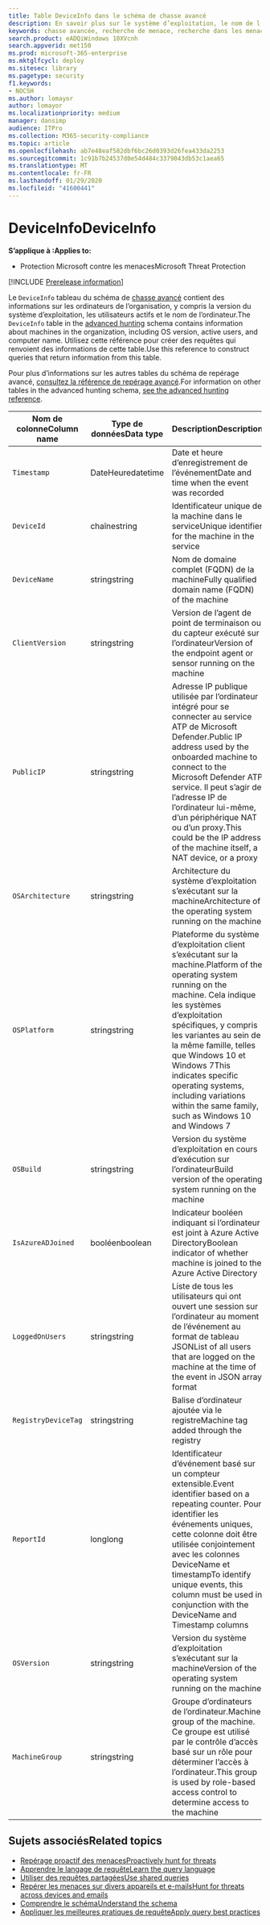 ```yaml
---
title: Table DeviceInfo dans le schéma de chasse avancé
description: En savoir plus sur le système d’exploitation, le nom de l’ordinateur et d’autres informations sur l’ordinateur dans le tableau DeviceInfo du schéma de chasse avancé
keywords: chasse avancée, recherche de menace, recherche dans les menaces de la cybercriminalité, protection contre les menaces Microsoft, Microsoft 365, MTP, M365, recherche, requête, télémétrie, référence de schéma, Kusto, table, colonne, type de données, description, MachineInfo, DeviceInfo, appareil, ordinateur, se, plateforme , les utilisateurs
search.product: eADQiWindows 10XVcnh
search.appverid: met150
ms.prod: microsoft-365-enterprise
ms.mktglfcycl: deploy
ms.sitesec: library
ms.pagetype: security
f1.keywords:
- NOCSH
ms.author: lomayor
author: lomayor
ms.localizationpriority: medium
manager: dansimp
audience: ITPro
ms.collection: M365-security-compliance
ms.topic: article
ms.openlocfilehash: ab7e48eaf582dbf6bc26d0393d26fea433da2253
ms.sourcegitcommit: 1c91b7b24537d0e54d484c3379043db53c1aea65
ms.translationtype: MT
ms.contentlocale: fr-FR
ms.lasthandoff: 01/29/2020
ms.locfileid: "41600441"
---
```

# <a name="deviceinfo"></a><span data-ttu-id="7f56c-104">DeviceInfo</span><span class="sxs-lookup"><span data-stu-id="7f56c-104">DeviceInfo</span></span>

<span data-ttu-id="7f56c-105">**S’applique à :**</span><span class="sxs-lookup"><span data-stu-id="7f56c-105">**Applies to:**</span></span>
- <span data-ttu-id="7f56c-106">Protection Microsoft contre les menaces</span><span class="sxs-lookup"><span data-stu-id="7f56c-106">Microsoft Threat Protection</span></span>

[!INCLUDE [Prerelease information](../includes/prerelease.md)]

<span data-ttu-id="7f56c-107">Le `DeviceInfo` tableau du schéma de [chasse avancé](advanced-hunting-overview.md) contient des informations sur les ordinateurs de l’organisation, y compris la version du système d’exploitation, les utilisateurs actifs et le nom de l’ordinateur.</span><span class="sxs-lookup"><span data-stu-id="7f56c-107">The `DeviceInfo` table in the [advanced hunting](advanced-hunting-overview.md) schema contains information about machines in the organization, including OS version, active users, and computer name.</span></span> <span data-ttu-id="7f56c-108">Utilisez cette référence pour créer des requêtes qui renvoient des informations de cette table.</span><span class="sxs-lookup"><span data-stu-id="7f56c-108">Use this reference to construct queries that return information from this table.</span></span>

<span data-ttu-id="7f56c-109">Pour plus d’informations sur les autres tables du schéma de repérage avancé, [consultez la référence de repérage avancé](advanced-hunting-schema-tables.md).</span><span class="sxs-lookup"><span data-stu-id="7f56c-109">For information on other tables in the advanced hunting schema, [see the advanced hunting reference](advanced-hunting-schema-tables.md).</span></span>

| <span data-ttu-id="7f56c-110">Nom de colonne</span><span class="sxs-lookup"><span data-stu-id="7f56c-110">Column name</span></span> | <span data-ttu-id="7f56c-111">Type de données</span><span class="sxs-lookup"><span data-stu-id="7f56c-111">Data type</span></span> | <span data-ttu-id="7f56c-112">Description</span><span class="sxs-lookup"><span data-stu-id="7f56c-112">Description</span></span> |
|-------------|-----------|-------------|
| `Timestamp` | <span data-ttu-id="7f56c-113">DateHeure</span><span class="sxs-lookup"><span data-stu-id="7f56c-113">datetime</span></span> | <span data-ttu-id="7f56c-114">Date et heure d’enregistrement de l’événement</span><span class="sxs-lookup"><span data-stu-id="7f56c-114">Date and time when the event was recorded</span></span> |
| `DeviceId` | <span data-ttu-id="7f56c-115">chaîne</span><span class="sxs-lookup"><span data-stu-id="7f56c-115">string</span></span> | <span data-ttu-id="7f56c-116">Identificateur unique de la machine dans le service</span><span class="sxs-lookup"><span data-stu-id="7f56c-116">Unique identifier for the machine in the service</span></span> |
| `DeviceName` | <span data-ttu-id="7f56c-117">string</span><span class="sxs-lookup"><span data-stu-id="7f56c-117">string</span></span> | <span data-ttu-id="7f56c-118">Nom de domaine complet (FQDN) de la machine</span><span class="sxs-lookup"><span data-stu-id="7f56c-118">Fully qualified domain name (FQDN) of the machine</span></span> |
| `ClientVersion` | <span data-ttu-id="7f56c-119">string</span><span class="sxs-lookup"><span data-stu-id="7f56c-119">string</span></span> | <span data-ttu-id="7f56c-120">Version de l’agent de point de terminaison ou du capteur exécuté sur l’ordinateur</span><span class="sxs-lookup"><span data-stu-id="7f56c-120">Version of the endpoint agent or sensor running on the machine</span></span> |
| `PublicIP` | <span data-ttu-id="7f56c-121">string</span><span class="sxs-lookup"><span data-stu-id="7f56c-121">string</span></span> | <span data-ttu-id="7f56c-122">Adresse IP publique utilisée par l’ordinateur intégré pour se connecter au service ATP de Microsoft Defender.</span><span class="sxs-lookup"><span data-stu-id="7f56c-122">Public IP address used by the onboarded machine to connect to the Microsoft Defender ATP service.</span></span> <span data-ttu-id="7f56c-123">Il peut s’agir de l’adresse IP de l’ordinateur lui-même, d’un périphérique NAT ou d’un proxy.</span><span class="sxs-lookup"><span data-stu-id="7f56c-123">This could be the IP address of the machine itself, a NAT device, or a proxy</span></span> |
| `OSArchitecture` | <span data-ttu-id="7f56c-124">string</span><span class="sxs-lookup"><span data-stu-id="7f56c-124">string</span></span> | <span data-ttu-id="7f56c-125">Architecture du système d’exploitation s’exécutant sur la machine</span><span class="sxs-lookup"><span data-stu-id="7f56c-125">Architecture of the operating system running on the machine</span></span> |
| `OSPlatform` | <span data-ttu-id="7f56c-126">string</span><span class="sxs-lookup"><span data-stu-id="7f56c-126">string</span></span> | <span data-ttu-id="7f56c-127">Plateforme du système d’exploitation client s’exécutant sur la machine.</span><span class="sxs-lookup"><span data-stu-id="7f56c-127">Platform of the operating system running on the machine.</span></span> <span data-ttu-id="7f56c-128">Cela indique les systèmes d’exploitation spécifiques, y compris les variantes au sein de la même famille, telles que Windows 10 et Windows 7</span><span class="sxs-lookup"><span data-stu-id="7f56c-128">This indicates specific operating systems, including variations within the same family, such as Windows 10 and Windows 7</span></span> |
| `OSBuild` | <span data-ttu-id="7f56c-129">string</span><span class="sxs-lookup"><span data-stu-id="7f56c-129">string</span></span> | <span data-ttu-id="7f56c-130">Version du système d’exploitation en cours d’exécution sur l’ordinateur</span><span class="sxs-lookup"><span data-stu-id="7f56c-130">Build version of the operating system running on the machine</span></span> |
| `IsAzureADJoined` | <span data-ttu-id="7f56c-131">booléen</span><span class="sxs-lookup"><span data-stu-id="7f56c-131">boolean</span></span> | <span data-ttu-id="7f56c-132">Indicateur booléen indiquant si l’ordinateur est joint à Azure Active Directory</span><span class="sxs-lookup"><span data-stu-id="7f56c-132">Boolean indicator of whether machine is joined to the Azure Active Directory</span></span> |
| `LoggedOnUsers` | <span data-ttu-id="7f56c-133">string</span><span class="sxs-lookup"><span data-stu-id="7f56c-133">string</span></span> | <span data-ttu-id="7f56c-134">Liste de tous les utilisateurs qui ont ouvert une session sur l’ordinateur au moment de l’événement au format de tableau JSON</span><span class="sxs-lookup"><span data-stu-id="7f56c-134">List of all users that are logged on the machine at the time of the event in JSON array format</span></span> |
| `RegistryDeviceTag` | <span data-ttu-id="7f56c-135">string</span><span class="sxs-lookup"><span data-stu-id="7f56c-135">string</span></span> | <span data-ttu-id="7f56c-136">Balise d’ordinateur ajoutée via le registre</span><span class="sxs-lookup"><span data-stu-id="7f56c-136">Machine tag added through the registry</span></span> |
| `ReportId` | <span data-ttu-id="7f56c-137">long</span><span class="sxs-lookup"><span data-stu-id="7f56c-137">long</span></span> | <span data-ttu-id="7f56c-138">Identificateur d’événement basé sur un compteur extensible.</span><span class="sxs-lookup"><span data-stu-id="7f56c-138">Event identifier based on a repeating counter.</span></span> <span data-ttu-id="7f56c-139">Pour identifier les événements uniques, cette colonne doit être utilisée conjointement avec les colonnes DeviceName et timestamp</span><span class="sxs-lookup"><span data-stu-id="7f56c-139">To identify unique events, this column must be used in conjunction with the DeviceName and Timestamp columns</span></span> |
| `OSVersion` | <span data-ttu-id="7f56c-140">string</span><span class="sxs-lookup"><span data-stu-id="7f56c-140">string</span></span> | <span data-ttu-id="7f56c-141">Version du système d’exploitation s’exécutant sur la machine</span><span class="sxs-lookup"><span data-stu-id="7f56c-141">Version of the operating system running on the machine</span></span> |
| `MachineGroup` | <span data-ttu-id="7f56c-142">string</span><span class="sxs-lookup"><span data-stu-id="7f56c-142">string</span></span> | <span data-ttu-id="7f56c-143">Groupe d’ordinateurs de l’ordinateur.</span><span class="sxs-lookup"><span data-stu-id="7f56c-143">Machine group of the machine.</span></span> <span data-ttu-id="7f56c-144">Ce groupe est utilisé par le contrôle d’accès basé sur un rôle pour déterminer l’accès à l’ordinateur.</span><span class="sxs-lookup"><span data-stu-id="7f56c-144">This group is used by role-based access control to determine access to the machine</span></span> |

## <a name="related-topics"></a><span data-ttu-id="7f56c-145">Sujets associés</span><span class="sxs-lookup"><span data-stu-id="7f56c-145">Related topics</span></span>
- [<span data-ttu-id="7f56c-146">Repérage proactif des menaces</span><span class="sxs-lookup"><span data-stu-id="7f56c-146">Proactively hunt for threats</span></span>](advanced-hunting-overview.md)
- [<span data-ttu-id="7f56c-147">Apprendre le langage de requête</span><span class="sxs-lookup"><span data-stu-id="7f56c-147">Learn the query language</span></span>](advanced-hunting-query-language.md)
- [<span data-ttu-id="7f56c-148">Utiliser des requêtes partagées</span><span class="sxs-lookup"><span data-stu-id="7f56c-148">Use shared queries</span></span>](advanced-hunting-shared-queries.md)
- [<span data-ttu-id="7f56c-149">Repérer les menaces sur divers appareils et e-mails</span><span class="sxs-lookup"><span data-stu-id="7f56c-149">Hunt for threats across devices and emails</span></span>](advanced-hunting-query-emails-devices.md)
- [<span data-ttu-id="7f56c-150">Comprendre le schéma</span><span class="sxs-lookup"><span data-stu-id="7f56c-150">Understand the schema</span></span>](advanced-hunting-schema-tables.md)
- [<span data-ttu-id="7f56c-151">Appliquer les meilleures pratiques de requête</span><span class="sxs-lookup"><span data-stu-id="7f56c-151">Apply query best practices</span></span>](advanced-hunting-best-practices.md)